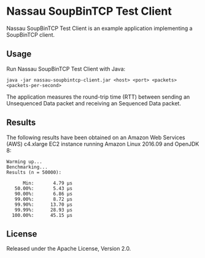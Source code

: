 # Nassau SoupBinTCP Test Client

Nassau SoupBinTCP Test Client is an example application implementing a
SoupBinTCP client.

## Usage

Run Nassau SoupBinTCP Test Client with Java:

```
java -jar nassau-soupbintcp-client.jar <host> <port> <packets> <packets-per-second>
```

The application measures the round-trip time (RTT) between sending
an Unsequenced Data packet and receiving an Sequenced Data packet.

## Results

The following results have been obtained on an Amazon Web Services (AWS)
c4.xlarge EC2 instance running Amazon Linux 2016.09 and OpenJDK 8:

```
Warming up...
Benchmarking...
Results (n = 50000):

      Min:       4.79 µs
   50.00%:       5.43 µs
   90.00%:       6.86 µs
   99.00%:       8.72 µs
   99.90%:      13.70 µs
   99.99%:      28.93 µs
  100.00%:      45.15 µs
```

## License

Released under the Apache License, Version 2.0.
